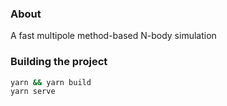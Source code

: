 ### About

A fast multipole method-based N-body simulation

### Building the project

```sh
yarn && yarn build
yarn serve
```
